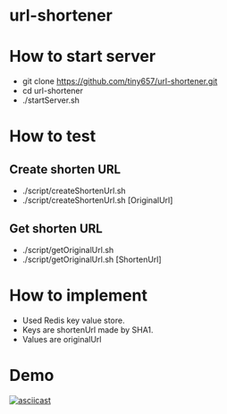 # url-shortener

# How to start server

- git clone https://github.com/tiny657/url-shortener.git
- cd url-shortener
- ./startServer.sh

# How to test

## Create shorten URL
- ./script/createShortenUrl.sh
- ./script/createShortenUrl.sh [OriginalUrl]

## Get shorten URL
- ./script/getOriginalUrl.sh
- ./script/getOriginalUrl.sh [ShortenUrl]

# How to implement
- Used Redis key value store.  
- Keys are shortenUrl made by SHA1.
- Values are originalUrl

# Demo
[![asciicast](https://asciinema.org/a/7owr9o6eib38wfk0pdaeb5zi9.png)](https://asciinema.org/a/7owr9o6eib38wfk0pdaeb5zi9)
